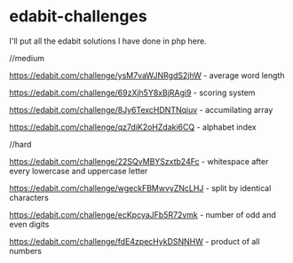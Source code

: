 # edabit-challenges

I'll put all the edabit solutions I have done in php here.

//medium

https://edabit.com/challenge/ysM7vaWJNRgdS2jhW - average word length

https://edabit.com/challenge/69zXjh5Y8xBjRAgi9 - scoring system

https://edabit.com/challenge/8Jy6TexcHDNTNqiuv - accumilating array

https://edabit.com/challenge/qz7diK2oHZdaki6CQ - alphabet index

//hard

https://edabit.com/challenge/22SQvMBYSzxtb24Fc - whitespace after every lowercase and uppercase letter

https://edabit.com/challenge/wgeckFBMwvyZNcLHJ - split by identical characters

https://edabit.com/challenge/ecKpcyaJFb5R72vmk - number of odd and even digits

https://edabit.com/challenge/fdE4zpecHykDSNNHW - product of all numbers
